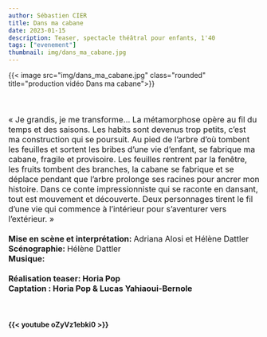 ```yaml
---
author: Sébastien CIER
title: Dans ma cabane
date: 2023-01-15
description: Teaser, spectacle théâtral pour enfants, 1'40
tags: ["evenement"]
thumbnail: img/dans_ma_cabane.jpg
---
```

{{< image src="img/dans_ma_cabane.jpg" class="rounded" title="production vidéo Dans ma cabane">}}

<p style='margin:0cm;font-size:16px;'>&nbsp;</p>
<p style='margin:0cm;font-size:16px;'>&nbsp;</p>
<p style='margin:0cm;font-size:16px;'>&laquo;&nbsp;Je grandis, je me transforme&hellip; La m&eacute;tamorphose op&egrave;re au fil du temps et des saisons. Les habits sont devenus trop petits, c&rsquo;est ma construction qui se poursuit. Au pied de l&rsquo;arbre d&rsquo;o&ugrave; tombent les feuilles et sortent les bribes d&rsquo;une vie d&rsquo;enfant, se fabrique ma cabane, fragile et provisoire. Les feuilles rentrent par la fen&ecirc;tre, les fruits tombent des branches, la cabane se fabrique et se d&eacute;place pendant que l&rsquo;arbre prolonge ses racines pour ancrer mon histoire. Dans ce conte impressionniste qui se raconte en dansant, tout est mouvement et d&eacute;couverte. Deux personnages tirent le fil d&rsquo;une vie qui commence &agrave; l&rsquo;int&eacute;rieur pour s&rsquo;aventurer vers l&rsquo;ext&eacute;rieur.&nbsp;&raquo;</p>
<p style='margin:0cm;font-size:16px;'>&nbsp;</p>
<p style='margin:0cm;font-size:16px;'><strong>Mise en sc&egrave;ne et interpr&eacute;tation: </strong>Adriana Alosi et H&eacute;l&egrave;ne Dattler</p>
<p style='margin:0cm;font-size:16px;'><strong>Sc&eacute;nographie: </strong>H&eacute;l&egrave;ne Dattler</p>
<p style='margin:0cm;font-size:16px;'><strong>Musique: <strongBertrand Roure</p>
<p style='margin:0cm;font-size:16px;'>&nbsp;</p>
<p style='margin:0cm;font-size:16px;'><strong>R&eacute;alisation&nbsp;teaser: </strong>Horia Pop</p>
<p style='margin:0cm;font-size:16px;'><strong>Captation : </strong>Horia Pop &amp; Lucas Yahiaoui-Bernole</p>
<p style='margin:0cm;font-size:16px;'>&nbsp;</p>
<p style='margin:0cm;font-size:16px;'>&nbsp;</p>

{{< youtube oZyVz1ebki0 >}}


